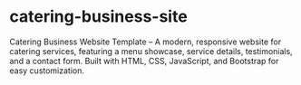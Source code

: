 # catering-business-site
 Catering Business Website Template – A modern, responsive website for catering services, featuring a menu showcase, service details, testimonials, and a contact form. Built with HTML, CSS, JavaScript, and Bootstrap for easy customization.
